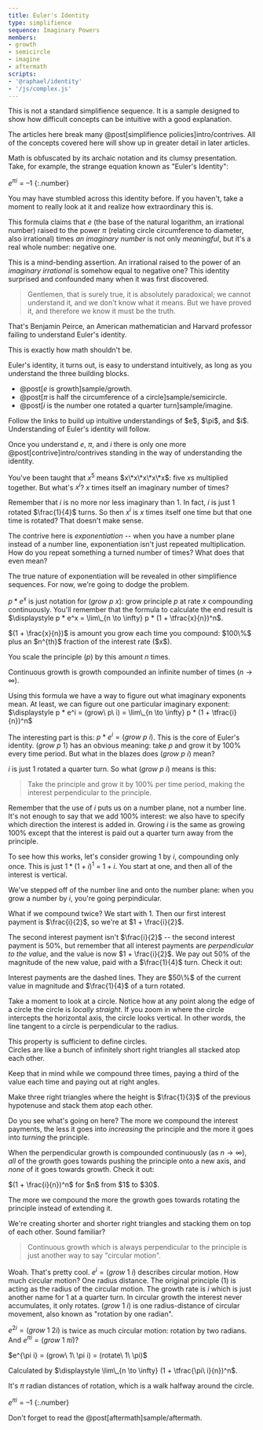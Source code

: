 ```yaml
---
title: Euler's Identity
type: simplifience
sequence: Imaginary Powers
members:
- growth
- semicircle
- imagine
- aftermath
scripts:
- '@raphael/identity'
- '/js/complex.js'
---
```


<div class="caution" markdown="block">
This is not a standard simplifience sequence. It is a sample designed to show how difficult concepts can be intuitive with a good explanation.

The articles here break many @post[simplifience policies]intro/contrives. All of the concepts covered here will show up in greater detail in later articles.
</div>

Math is obfuscated by its archaic notation and its clumsy presentation. Take, for example, the strange equation known as "Euler's Identity":

$e^{\pi i} = \text{--}1$
{:.number}

You may have stumbled across this identity before. If you haven't, take a moment to really look at it and realize how extraordinary this is.

This formula claims that $e$ (the base of the natural logarithm, an irrational number) raised to the power $\pi$ (relating circle circumference to diameter, also irrational) times *an imaginary number* is not only *meaningful*, but it's a real whole number: negative one.

This is a mind-bending assertion. An irrational raised to the power of an *imaginary irrational* is somehow equal to negative one? This identity surprised and confounded many when it was first discovered.

> Gentlemen, that is surely true, it is absolutely paradoxical; we cannot understand it, and we don't know what it means. But we have proved it, and therefore we know it must be the truth.

That's Benjamin Peirce, an American mathematician and Harvard professor failing to understand Euler's identity.

This is exactly how math shouldn't be.

Euler's identity, it turns out, is easy to understand intuitively, as long as you understand the three building blocks.

* @post[$e$ is growth]sample/growth.
* @post[$\pi$ is half the circumference of a circle]sample/semicircle.
* @post[$i$ is the number one rotated a quarter turn]sample/imagine.

<aside class="info" markdown="block">
Follow the links to build up intuitive understandings of $e$, $\pi$, and $i$. Understanding of Euler's identity will follow.
</aside>

Once you understand $e$, $\pi$, and $i$ there is only one more @post[contrive]intro/contrives standing in the way of understanding the identity.

You've been taught that $x^5$ means $x\*x\*x\*x\*x$: five $x$s multiplied together. But what's $x^i$? $x$ times itself an imaginary number of times?

Remember that $i$ is no more nor less imaginary than $1$. In fact, $i$ is just $1$ rotated $\frac{1}{4}$ turns. So then $x^i$ is $x$ times itself one time but that one time is rotated? That doesn't make sense.

The contrive here is *exponentiation* -- when you have a number plane instead of a number line, exponentiation isn't just repeated multiplication. How do you repeat something a turned number of times? What does that even mean?

The true nature of exponentiation will be revealed in other simplifience sequences. For now, we're going to dodge the problem.

$p * e^x$ is just notation for $(grow\ p\ x)$: grow principle $p$ at rate $x$ compounding continuously. You'll remember that the formula to calculate the end result is <span class="info" markdown="inline">$\displaystyle p * e^x = \lim\_{n \to \infty} p * (1 + \tfrac{x}{n})^n$</span>.

<aside class="info" markdown="block">
$(1 + \frac{x}{n})$ is amount you grow each time you compound: $100\%$ plus an $n^{th}$ fraction of the interest rate ($x$).

You scale the principle ($p$) by this amount $n$ times.

Continuous growth is growth compounded an infinite number of times ($n \to \infty$).
</aside>

Using this formula we have a way to figure out what imaginary exponents mean. At least, we can figure out one particular imaginary exponent: $\displaystyle p * e^i = (grow\ p\ i) = \lim\_{n \to \infty} p * (1 + \tfrac{i}{n})^n$

The interesting part is this: $p * e^i = (grow\ p\ i)$. This is the core of Euler's identity. $(grow\ p\ 1)$ has an obvious meaning: take $p$ and grow it by $100\%$ every time period. But what in the blazes does $(grow\ p\ i)$ mean?

$i$ is just $1$ rotated a quarter turn. So what $(grow\ p\ i)$ means is this:

> Take the principle and grow it by $100\%$ per time period, making the interest perpendicular to the principle.

Remember that the use of $i$ puts us on a number plane, not a number line. It's not enough to say that we add $100\%$ interest: we also have to specify which direction the interest is added in. Growing $i$ is the same as growing $100\%$ except that the interest is paid out a quarter turn away from the principle.

To see how this works, let's consider growing 1 by $i$, compounding <span class="info" markdown="inline">only once</span>. This is just $1 * (1 + i)^1$ = $1 + i$. You start at one, and then all of the interest is vertical.

<div class="complex-plane"></div>

We've stepped off of the number line and onto the number plane: when you grow a number by $i$, you're going perpindicular.

What if we compound twice? We start with $1$. Then our first interest payment is $\frac{i}{2}$, so we're at $1 + \frac{i}{2}$.

The second interest payment isn't $\frac{i}{2}$ -- the second interest payment is $50\%$, but remember that all interest payments are *perpendicular to the value*, and the value is now $1 + \frac{i}{2}$. We pay out $50\%$ of the magnitude of the new value, paid with a $\frac{1}{4}$ turn. Check it out:

<div class="compound" data-n="2"></div>

<aside class="info" markdown="block">
Interest payments are the dashed lines. They are $50\%$ of the current value in magnitude and $\frac{1}{4}$ of a turn rotated.
</aside>

Take a moment to look at a circle. Notice how at any point along the edge of a circle the circle is *locally straight*. If you zoom in where the circle intercepts the horizontal axis, the circle looks vertical. In other words, the line tangent to a circle is <span class="info" markdown="inline">perpendicular to the radius</span>.

<aside class="info" markdown="block">
This property is sufficient to define circles.
</aside>

<div class="tangents"></div>

<aside class="info" markdown="block">
Circles are like a bunch of infinitely short right triangles all stacked atop each other.
</aside>

Keep that in mind while we compound three times, paying a third of the value each time and paying out at right angles.

<div class="compound" data-n="3"></div>

<aside class="info" markdown="block">
Make three right triangles where the height is $\frac{1}{3}$ of the previous hypotenuse and stack them atop each other.
</aside>

Do you see what's going on here? The more we compound the interest payments, the less it goes into *increasing* the principle and the more it goes into *turning* the principle.

When the perpendicular growth is compounded continuously (as $n \to \infty$), *all* of the growth goes towards pushing the principle onto a new axis, and *none* of it goes towards growth. Check it out:

<div class="compound" data-n="[1, 2, 3, 4, 5, 6, 7, 10, 20, 30]" data-circle="true"></div>

<aside class="info" markdown="block">
$(1 + \frac{i}{n})^n$ for $n$ from $1$ to $30$.

The more we compound the more the growth goes towards rotating the principle instead of extending it.
</aside>

We're creating shorter and shorter right triangles and stacking them on top of each other. Sound familiar?

> Continuous growth which is always perpendicular to the principle is just another way to say "circular motion".

Woah. That's pretty cool. $e^i = (grow\ 1\ i)$ describes circular motion. How much circular motion? One radius distance. The original principle ($1$) is acting as the radius of the circular motion. The growth rate is $i$ which is just another name for $1$ at a quarter turn. In circular growth the interest never accumulates, it only rotates. $(grow\ 1\ i)$ is one radius-distance of circular movement, also known as "rotation by one radian".

$e^{2i} = (grow\ 1\ 2i)$ is twice as much circular motion: rotation by two radians. And $e^{\pi i} = (grow\ 1\ \pi i)$?

<div class="compound" data-n="[1, 2, 3, 4, 5, 6, 7, 10, 25, 50, 100]" data-circle="true" data-factor="pi"></div>

<aside class="info" markdown="block">
$e^{\pi i} = (grow\ 1\ \pi i) = (rotate\ 1\ \pi)$

Calculated by $\displaystyle \lim\_{n \to \infty} (1 + \tfrac{\pi\ i}{n})^n$.
</aside>

It's $\pi$ radian distances of rotation, which is a walk halfway around the circle.

$e^{\pi i} = \text{--}1$
{:.number}

<aside class="info" markdown="block">
Don't forget to read the @post[aftermath]sample/aftermath.
</aside>
